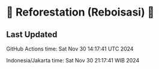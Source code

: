 
# 🌳 Reforestation (Reboisasi) 🌲

## Last Updated

GitHub Actions time: Sat Nov 30 14:17:41 UTC 2024

Indonesia/Jakarta time: Sat Nov 30 21:17:41 WIB 2024
